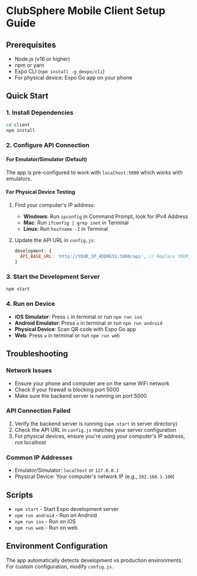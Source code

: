 # ClubSphere Mobile Client Setup Guide

## Prerequisites
- Node.js (v16 or higher)
- npm or yarn
- Expo CLI (`npm install -g @expo/cli`)
- For physical device: Expo Go app on your phone

## Quick Start

### 1. Install Dependencies
```bash
cd client
npm install
```

### 2. Configure API Connection

#### For Emulator/Simulator (Default)
The app is pre-configured to work with `localhost:5000` which works with emulators.

#### For Physical Device Testing
1. Find your computer's IP address:
   - **Windows**: Run `ipconfig` in Command Prompt, look for IPv4 Address
   - **Mac**: Run `ifconfig | grep inet` in Terminal
   - **Linux**: Run `hostname -I` in Terminal

2. Update the API URL in `config.js`:
   ```javascript
   development: {
     API_BASE_URL: 'http://YOUR_IP_ADDRESS:5000/api', // Replace YOUR_IP_ADDRESS
   }
   ```

### 3. Start the Development Server
```bash
npm start
```

### 4. Run on Device
- **iOS Simulator**: Press `i` in terminal or run `npm run ios`
- **Android Emulator**: Press `a` in terminal or run `npm run android`
- **Physical Device**: Scan QR code with Expo Go app
- **Web**: Press `w` in terminal or run `npm run web`

## Troubleshooting

### Network Issues
- Ensure your phone and computer are on the same WiFi network
- Check if your firewall is blocking port 5000
- Make sure the backend server is running on port 5000

### API Connection Failed
1. Verify the backend server is running (`npm start` in server directory)
2. Check the API URL in `config.js` matches your server configuration
3. For physical devices, ensure you're using your computer's IP address, not localhost

### Common IP Addresses
- Emulator/Simulator: `localhost` or `127.0.0.1`
- Physical Device: Your computer's network IP (e.g., `192.168.1.100`)

## Scripts
- `npm start` - Start Expo development server
- `npm run android` - Run on Android
- `npm run ios` - Run on iOS
- `npm run web` - Run on web

## Environment Configuration
The app automatically detects development vs production environments. For custom configuration, modify `config.js`.